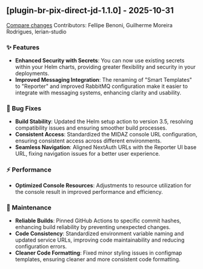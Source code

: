 ## [plugin-br-pix-direct-jd-1.1.0] - 2025-10-31

[Compare changes](https://github.com/LerianStudio/helm/compare/plugin-br-pix-direct-jd-v1.1.0-beta.2...plugin-br-pix-direct-jd-v1.1.0)
Contributors: Fellipe Benoni, Guilherme Moreira Rodrigues, lerian-studio

### ✨ Features
- **Enhanced Security with Secrets**: You can now use existing secrets within your Helm charts, providing greater flexibility and security in your deployments.
- **Improved Messaging Integration**: The renaming of "Smart Templates" to "Reporter" and improved RabbitMQ configuration make it easier to integrate with messaging systems, enhancing clarity and usability.

### 🐛 Bug Fixes
- **Build Stability**: Updated the Helm setup action to version 3.5, resolving compatibility issues and ensuring smoother build processes.
- **Consistent Access**: Standardized the MIDAZ console URL configuration, ensuring consistent access across different environments.
- **Seamless Navigation**: Aligned NextAuth URLs with the Reporter UI base URL, fixing navigation issues for a better user experience.

### ⚡ Performance
- **Optimized Console Resources**: Adjustments to resource utilization for the console result in improved performance and efficiency.

### 🔧 Maintenance
- **Reliable Builds**: Pinned GitHub Actions to specific commit hashes, enhancing build reliability by preventing unexpected changes.
- **Code Consistency**: Standardized environment variable naming and updated service URLs, improving code maintainability and reducing configuration errors.
- **Cleaner Code Formatting**: Fixed minor styling issues in configmap templates, ensuring cleaner and more consistent code formatting.


